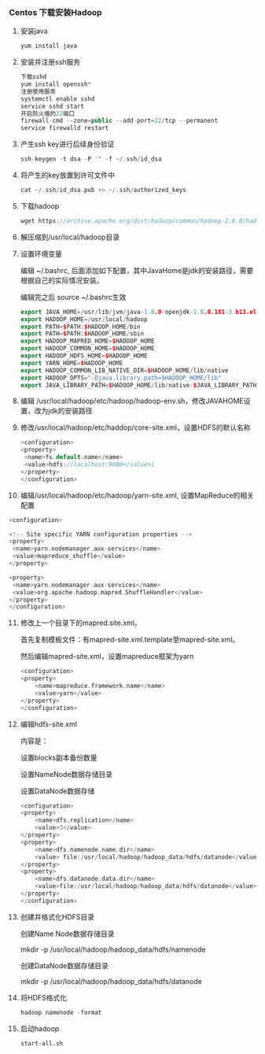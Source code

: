 ### Centos 下载安装Hadoop

1. 安装java

   ```c++
   yum install java		
   ```

2. 安装并注册ssh服务

   ```c++
   下载sshd
   yum install openssh*
   注册使用服务
   systemctl enable sshd
   service sshd start
   开启防火墙的22端口
   firewall-cmd --zone=public --add-port=22/tcp --permanent
   service firewalld restart
   ```

3. 产生ssh key进行后续身份验证

   ```c++
   ssh-keygen -t dsa -P '' -f ~/.ssh/id_dsa
   ```

4. 将产生的key放置到许可文件中

   ```c++
   cat ~/.ssh/id_dsa.pub >> ~/.ssh/authorized_keys
   ```

5. 下载hadoop

   ```c++
   wget https://archive.apache.org/dist/hadoop/common/hadoop-2.6.0/hadoop-2.6.0.tar.gz
   ```

6. 解压缩到/usr/local/hadoop目录

7. 设置环境变量

   编辑 ~/.bashrc, 后面添加如下配置，其中JavaHome是jdk的安装路径，需要根据自己的实际情况安装。

   编辑完之后 source ~/.bashrc生效

   ```c++
   export JAVA_HOME=/usr/lib/jvm/java-1.8.0-openjdk-1.8.0.181-3.b13.el7_5.x86_64/jre
   export HADOOP_HOME=/usr/local/hadoop
   export PATH=$PATH:$HADOOP_HOME/bin
   export PATH=$PATH:$HADOOP_HOME/sbin
   export HADOOP_MAPRED_HOME=$HADOOP_HOME
   export HADOOP_COMMON_HOME=$HADOOP_HOME
   export HADOOP_HDFS_HOME=$HADOOP_HOME
   export YARN_HOME=$HADOOP_HOME
   export HADOOP_COMMON_LIB_NATIVE_DIR=$HADOOP_HOME/lib/native
   export HADOOP_OPTS="-Djava.library.path=$HADOOP_HOME/lib"
   export JAVA_LIBRARY_PATH=$HADOOP_HOME/lib/native:$JAVA_LIBRARY_PATH
   ```

8. 编辑 /usr/local/hadoop/etc/hadoop/hadoop-env.sh，修改JAVAHOME设置，改为jdk的安装路径

9. 修改/usr/local/hadoop/etc/haddop/core-site.xml，设置HDFS的默认名称

   ```c++
   <configuration>
   <property>
   	<name>fs.default.name</name>
   	<value>hdfs://localhost:9000</value>i
   </property>
   </configuration>
   ```

10. 编辑/usr/local/hadoop/etc/hadoop/yarn-site.xml, 设置MapReduce的相关配置

   ```c++
   <configuration>
   
   <!-- Site specific YARN configuration properties -->
   <property>
   	<name>yarn.nodemanager.aux-services</name>
   	<value>mapreduce_shuffle</value>
   </property>
   
   <property>
   	<name>yarn.nodemanager.aux-services</name>
   	<value>org.apache.hadoop.mapred.ShuffleHandler</value>
   </property>
   </configuration>
   ```

11. 修改上一个目录下的mapred.site.xml。

    首先复制模板文件：有mapred-site.xml.template至mapred-site.xml。

    然后编辑mapred-site.xml，设置mapreduce框架为yarn

    ```c++
    <configuration>
    <property>
    	<name>mapreduce.framework.name</name>
    	<value>yarn</value>
    </property>
    </configuration>
    ```

12. 编辑hdfs-site.xml

    内容是：

    设置blocks副本备份数量

    设置NameNode数据存储目录

    设置DataNode数据存储

    ```c++
    <configuration>
    <property>
    	<name>dfs.replication</name>
    	<value>3</value>
    </property>
    <property>
    	<name>dfs.namenode.name.dir</name>
    	<value> file:/usr/local/hadoop/hadoop_data/hdfs/datanode</value>
    </property>
    <property>
    	<name>dfs.datanode.data.dir</name>
    	<value>file:/usr/local/hadoop/hadoop_data/hdfs/datanode</value>
    </property>
    </configuration>
    ```

13. 创建并格式化HDFS目录

    创建Name Node数据存储目录

    mkdir -p /usr/local/hadoop/hadoop_data/hdfs/namenode

    创建DataNode数据存储目录

    mkdir -p /usr/local/hadoop/hadoop_data/hdfs/datanode

14. 将HDFS格式化

    ```c++
    hadoop namenode -format
    ```

15. 启动hadoop

    ```
    start-all.sh
    ```

